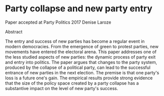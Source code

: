 # Party collapse and new party entry
Paper accepted at Party Politics 2017
Denise Laroze


Abstract

The entry and success of new parties has become a regular event in modern democracies. From the emergence of green to protest parties, new movements have entered the electoral arena. This paper addresses one of the less studied aspects of new parties: the dynamic process of party exit and entry into politics. The paper argues that changes to the party system, produced by the collapse of a political party, can lead to the successful entrance of new parties in the next election. The premise is that one party's loss is a future one's gain. The empirical results provide strong evidence that the size of the policy space created by a party collapse has a substantive impact on the level of new party's success.
